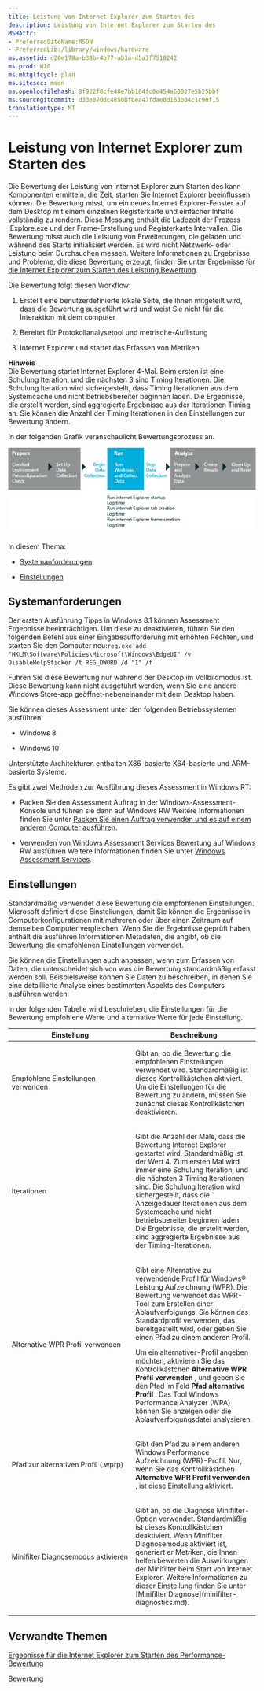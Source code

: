 ```yaml
---
title: Leistung von Internet Explorer zum Starten des
description: Leistung von Internet Explorer zum Starten des
MSHAttr:
- PreferredSiteName:MSDN
- PreferredLib:/library/windows/hardware
ms.assetid: d20e178a-b38b-4b77-ab3a-d5a3f7518242
ms.prod: W10
ms.mktglfcycl: plan
ms.sitesec: msdn
ms.openlocfilehash: 8f922f8cfe48e7bb164fc0e454a60027e5b25bbf
ms.sourcegitcommit: d33e870dc4850bf0ea47fdae0d163b04c1c90f15
translationtype: MT
---
```

# <a name="internet-explorer-startup-performance"></a>Leistung von Internet Explorer zum Starten des


Die Bewertung der Leistung von Internet Explorer zum Starten des kann Komponenten ermitteln, die Zeit, starten Sie Internet Explorer beeinflussen können. Die Bewertung misst, um ein neues Internet Explorer-Fenster auf dem Desktop mit einem einzelnen Registerkarte und einfacher Inhalte vollständig zu rendern. Diese Messung enthält die Ladezeit der Prozess IExplore.exe und der Frame-Erstellung und Registerkarte Intervallen. Die Bewertung misst auch die Leistung von Erweiterungen, die geladen und während des Starts initialisiert werden. Es wird nicht Netzwerk- oder Leistung beim Durchsuchen messen. Weitere Informationen zu Ergebnisse und Probleme, die diese Bewertung erzeugt, finden Sie unter [Ergebnisse für die Internet Explorer zum Starten des Leistung Bewertung](results-for-the-internet-explorer-startup-performance-assessment.md).

Die Bewertung folgt diesen Workflow:

1.  Erstellt eine benutzerdefinierte lokale Seite, die Ihnen mitgeteilt wird, dass die Bewertung ausgeführt wird und weist Sie nicht für die Interaktion mit dem computer

2.  Bereitet für Protokollanalysetool und metrische-Auflistung

3.  Internet Explorer und startet das Erfassen von Metriken

**Hinweis**  
Die Bewertung startet Internet Explorer 4-Mal. Beim ersten ist eine Schulung Iteration, und die nächsten 3 sind Timing Iterationen. Die Schulung Iteration wird sichergestellt, dass Timing Iterationen aus dem Systemcache und nicht betriebsbereiter beginnen laden. Die Ergebnisse, die erstellt werden, sind aggregierte Ergebnisse aus der Iterationen Timing an. Sie können die Anzahl der Timing Iterationen in den Einstellungen zur Bewertung ändern.

 

In der folgenden Grafik veranschaulicht Bewertungsprozess an.

![für die Leistung von Internet Explorer zum Starten des Workflows](images/dep-win8-8-techref-ielaunchflow.jpg)

In diesem Thema:

-   [Systemanforderungen](#sysrqrmts)

-   [Einstellungen](#assesssettings)

## <a name="a-href-idsysrqrmtsasystem-requirements"></a><a href="" id="sysrqrmts"></a>Systemanforderungen


Der ersten Ausführung Tipps in Windows 8.1 können Assessment Ergebnisse beeinträchtigen. Um diese zu deaktivieren, führen Sie den folgenden Befehl aus einer Eingabeaufforderung mit erhöhten Rechten, und starten Sie den Computer neu:`reg.exe add "HKLM\Software\Policies\Microsoft\Windows\EdgeUI" /v DisableHelpSticker /t REG_DWORD /d "1" /f`

Führen Sie diese Bewertung nur während der Desktop im Vollbildmodus ist. Diese Bewertung kann nicht ausgeführt werden, wenn Sie eine andere Windows Store-app geöffnet-nebeneinander mit dem Desktop haben.

Sie können dieses Assessment unter den folgenden Betriebssystemen ausführen:

-   Windows 8

-   Windows 10

Unterstützte Architekturen enthalten X86-basierte X64-basierte und ARM-basierte Systeme.

Es gibt zwei Methoden zur Ausführung dieses Assessment in Windows RT:

-   Packen Sie den Assessment Auftrag in der Windows-Assessment-Konsole und führen sie dann auf Windows RW Weitere Informationen finden Sie unter [Packen Sie einen Auftrag verwenden und es auf einem anderen Computer ausführen](package-a-job-and-run-it-on-another-computer.md).

-   Verwenden von Windows Assessment Services Bewertung auf Windows RW ausführen Weitere Informationen finden Sie unter [Windows Assessment Services](windows-assessment-services-technical-reference.md).

## <a name="a-href-idassesssettingsasettings"></a><a href="" id="assesssettings"></a>Einstellungen


Standardmäßig verwendet diese Bewertung die empfohlenen Einstellungen. Microsoft definiert diese Einstellungen, damit Sie können die Ergebnisse in Computerkonfigurationen mit mehreren oder über einen Zeitraum auf demselben Computer vergleichen. Wenn Sie die Ergebnisse geprüft haben, enthält die ausführen Informationen Metadaten, die angibt, ob die Bewertung die empfohlenen Einstellungen verwendet.

Sie können die Einstellungen auch anpassen, wenn zum Erfassen von Daten, die unterscheidet sich von was die Bewertung standardmäßig erfasst werden soll. Beispielsweise können Sie Daten zu beschreiben, in denen Sie eine detaillierte Analyse eines bestimmten Aspekts des Computers ausführen werden.

In der folgenden Tabelle wird beschrieben, die Einstellungen für die Bewertung empfohlene Werte und alternative Werte für jede Einstellung.

<table>
<colgroup>
<col width="50%" />
<col width="50%" />
</colgroup>
<thead>
<tr class="header">
<th>Einstellung</th>
<th>Beschreibung</th>
</tr>
</thead>
<tbody>
<tr class="odd">
<td><p>Empfohlene Einstellungen verwenden</p></td>
<td><p>Gibt an, ob die Bewertung die empfohlenen Einstellungen verwendet wird. Standardmäßig ist dieses Kontrollkästchen aktiviert. Um die Einstellungen für die Bewertung zu ändern, müssen Sie zunächst dieses Kontrollkästchen deaktivieren.</p></td>
</tr>
<tr class="even">
<td><p>Iterationen</p></td>
<td><p>Gibt die Anzahl der Male, dass die Bewertung Internet Explorer gestartet wird. Standardmäßig ist der Wert 4. Zum ersten Mal wird immer eine Schulung Iteration, und die nächsten 3 Timing Iterationen sind. Die Schulung Iteration wird sichergestellt, dass die Anzeigedauer Iterationen aus dem Systemcache und nicht betriebsbereiter beginnen laden. Die Ergebnisse, die erstellt werden, sind aggregierte Ergebnisse aus der Timing-Iterationen.</p></td>
</tr>
<tr class="odd">
<td><p>Alternative WPR Profil verwenden</p></td>
<td><p>Gibt eine Alternative zu verwendende Profil für Windows® Leistung Aufzeichnung (WPR). Die Bewertung verwendet das WPR-Tool zum Erstellen einer Ablaufverfolgungs. Sie können das Standardprofil verwenden, das bereitgestellt wird, oder geben Sie einen Pfad zu einem anderen Profil.</p>
<p>Um ein alternativer-Profil angeben möchten, aktivieren Sie das Kontrollkästchen <strong>Alternative WPR Profil verwenden</strong> , und geben Sie den Pfad im Feld <strong>Pfad alternative Profil</strong> . Das Tool Windows Performance Analyzer (WPA) können Sie anzeigen oder die Ablaufverfolgungsdatei analysieren.</p></td>
</tr>
<tr class="even">
<td><p>Pfad zur alternativen Profil (.wprp)</p></td>
<td><p>Gibt den Pfad zu einem anderen Windows Performance Aufzeichnung (WPR)-Profil. Nur, wenn Sie das Kontrollkästchen <strong>Alternative WPR Profil verwenden</strong> , ist diese Einstellung aktiviert.</p></td>
</tr>
<tr class="odd">
<td><p>Minifilter Diagnosemodus aktivieren</p></td>
<td><p>Gibt an, ob die Diagnose Minifilter-Option verwendet. Standardmäßig ist dieses Kontrollkästchen deaktiviert. Wenn Minifilter Diagnosemodus aktiviert ist, generiert er Metriken, die Ihnen helfen bewerten die Auswirkungen der Minifilter beim Start von Internet Explorer. Weitere Informationen zu dieser Einstellung finden Sie unter [Minifilter Diagnose](minifilter-diagnostics.md).</p></td>
</tr>
</tbody>
</table>

 

## <a name="related-topics"></a>Verwandte Themen


[Ergebnisse für die Internet Explorer zum Starten des Performance-Bewertung](results-for-the-internet-explorer-startup-performance-assessment.md)

[Bewertung](assessments.md)

 

 







